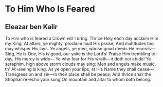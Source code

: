 # To Him Who Is Feared
## Eleazar ben Kalir
To Him who is feared a Crown will I bring.
Thrice Holy each day acclaim Him my King;
At altars, ye mighty, proclaim loud His praise,
And multitudes too may whisper His lays.
Ye angels, ye men, whose good deeds He records—
Sing, He is One, His is good, our yoke is the Lord’s!
Praise Him trembling to-day, His mercy is wide—
Ye who fear for His wrath—it doth not abide!
Ye seraphim, high above storm clouds may sing;
Men and angels make music, th’ All-seeing is king.
As ye open your lips, at His Name they shall cease—
Transgression and sin—in their place shall be peace;
And thrice shall the Shophar re-echo your song
On mountain and altar to whom both belong.